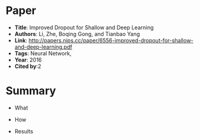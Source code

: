 # Paper

* **Title**: Improved Dropout for Shallow and Deep Learning
* **Authors**: Li, Zhe, Boqing Gong, and Tianbao Yang
* **Link**: http://papers.nips.cc/paper/6556-improved-dropout-for-shallow-and-deep-learning.pdf
* **Tags**: Neural Network,
* **Year**: 2016
* **Cited by**:2

# Summary

* What

* How
  
* Results
